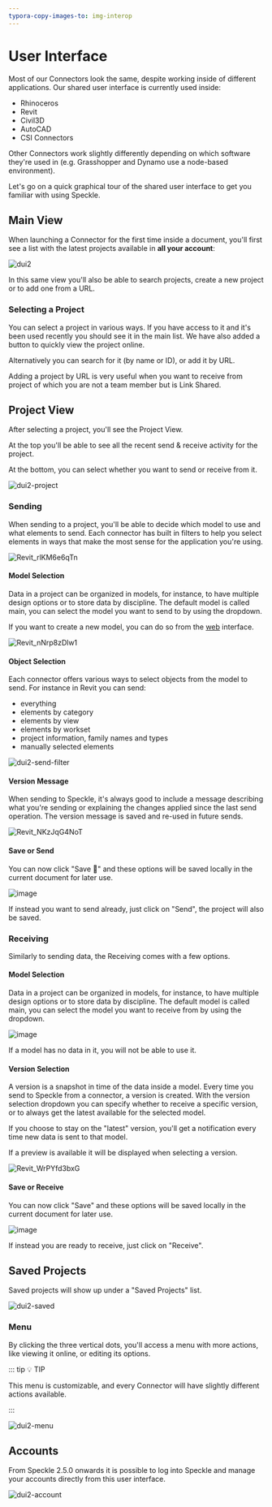 ```yaml
---
typora-copy-images-to: img-interop
---
```


# User Interface

Most of our Connectors look the same, despite working inside of different applications. Our shared user interface is currently used inside:

- Rhinoceros
- Revit
- Civil3D
- AutoCAD
- CSI Connectors

Other Connectors work slightly differently depending on which software they're used in (e.g. Grasshopper and Dynamo use a node-based environment).

Let's go on a quick graphical tour of the shared user interface to get you familiar with using Speckle.

## Main View

When launching a Connector for the first time inside a document, you'll first see a list with the latest projects available in **all your account**:

![dui2](https://user-images.githubusercontent.com/2679513/159477337-7df363f5-4d72-419f-9a67-c880b84242e6.gif)

In this same view you'll also be able to search projects, create a new project or to add one from a URL.

### Selecting a Project

You can select a project in various ways. If you have access to it and it's been used recently you should see it in the main list.
We have also added a button to quickly view the project online.

Alternatively you can search for it (by name or ID), or add it by URL.

Adding a project by URL is very useful when you want to receive from project of which you are not a team member but is Link Shared.

## Project View

After selecting a project, you'll see the Project View.

At the top you'll be able to see all the recent send & receive activity for the project.

At the bottom, you can select whether you want to send or receive from it.

![dui2-project](https://user-images.githubusercontent.com/2679513/159477977-6468748a-e73b-4be6-924b-00cb08121efb.gif)

### Sending

When sending to a project, you'll be able to decide which model to use and what elements to send.
Each connector has built in filters to help you select elements in ways that make the most sense for the application you're using.

![Revit_rlKM6e6qTn](https://user-images.githubusercontent.com/51519350/186396184-be4fd296-8be2-4657-89b8-943170be4304.png)

#### Model Selection

Data in a project can be organized in models, for instance, to have multiple design options or to store data by discipline.
The default model is called main, you can select the model you want to send to by using the dropdown.

If you want to create a new model, you can do so from the [web](./web) interface.

![Revit_nNrp8zDlw1](https://user-images.githubusercontent.com/51519350/186396455-838408eb-039b-4615-a2ab-2401b18b5099.png)

#### Object Selection

Each connector offers various ways to select objects from the model to send.
For instance in Revit you can send:

- everything
- elements by category
- elements by view
- elements by workset
- project information, family names and types
- manually selected elements

![dui2-send-filter](https://user-images.githubusercontent.com/2679513/139485797-bd26ef1c-9366-43a2-b14b-9c6f14dbb9bd.gif)

#### Version Message

When sending to Speckle, it's always good to include a message describing what you're sending or explaining the changes applied since the last send operation.
The version message is saved and re-used in future sends.

![Revit_NKzJqG4NoT](https://user-images.githubusercontent.com/51519350/186397873-1c889e61-2a06-467c-a073-d38ae6c0b345.gif)

#### Save or Send

You can now click "Save 💾" and these options will be saved locally in the current document for later use.

![image](https://user-images.githubusercontent.com/51519350/186397368-5e6ed7ec-c32c-40dd-a8f4-685325406d33.png)

If instead you want to send already, just click on "Send", the project will also be saved.

### Receiving

Similarly to sending data, the Receiving comes with a few options.

#### Model Selection

Data in a project can be organized in models, for instance, to have multiple design options or to store data by discipline.
The default model is called main, you can select the model you want to receive from by using the dropdown.

![image](https://user-images.githubusercontent.com/51519350/186398225-d9759a2d-6695-4aa6-a857-ae152b77eb5b.png)

If a model has no data in it, you will not be able to use it.

#### Version Selection

A version is a snapshot in time of the data inside a model. Every time you send to Speckle from a connector, a version is created.
With the version selection dropdown you can specify whether to receive a specific version, or to always get the latest available for the selected model.

If you choose to stay on the "latest" version, you'll get a notification every time new data is sent to that model.

If a preview is available it will be displayed when selecting a version.

![Revit_WrPYfd3bxG](https://user-images.githubusercontent.com/51519350/186398705-112a5491-78a9-4cbd-b311-d3b60ff109b0.gif)

#### Save or Receive

You can now click "Save" and these options will be saved locally in the current document for later use.

![image](https://user-images.githubusercontent.com/51519350/186398525-bde3349b-2193-4cb5-b26c-8d3185555304.png)

If instead you are ready to receive, just click on "Receive".

## Saved Projects

Saved projects will show up under a "Saved Projects" list.

![dui2-saved](https://user-images.githubusercontent.com/2679513/159479002-ea661bad-4f43-46f9-a810-8a4780c8a056.gif)

### Menu

By clicking the three vertical dots, you'll access a menu with more actions, like viewing it online, or editing its options.

::: tip 💡 TIP

This menu is customizable, and every Connector will have slightly different actions available.

:::

![dui2-menu](https://user-images.githubusercontent.com/2679513/159479330-0134c4ea-78fb-4d05-bb6e-e76a46bc07af.gif)

## Accounts

From Speckle 2.5.0 onwards it is possible to log into Speckle and manage your accounts directly from this user interface.

![dui2-account](https://user-images.githubusercontent.com/2679513/159479841-3cb0f858-4107-4550-bde8-abbeb1415924.gif)
